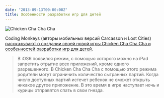 ```yaml
---
date: "2013-09-13T00:00:00Z"
title: Особенности разработки игр для детей
---
```


![Chicken Cha Cha Cha](/img/posts/chicken-cha-cha-cha.jpg)

Coding Monkeys (авторы мобильных версий Carcasson и Lost Cities) [рассказывают о создании своей новой игры Chicken Cha Cha Cha и особенностей разработки игр для детей](https://medium.com/p/a06402f76958).

>В iOS6 появился режим, с помощью которого можно на iPad запретить отрытие всех приложений, кроме 
>одного разрешенного. В Chicken Cha Cha Cha с помощью этого режима родители могут ограничить количество 
>сыгранных партий. Когда число доступных партий истечет ребенок не сможет открыть никакое другое 
>приложение. В это время в игре наступает ночь и курицы отправятся спать в свои гнезда.